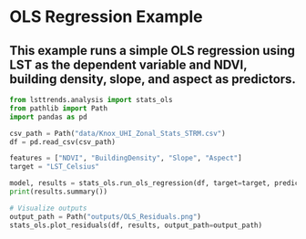 # OLS Regression Example

## This example runs a simple OLS regression using LST as the dependent variable and NDVI, building density, slope, and aspect as predictors.

```python
from lsttrends.analysis import stats_ols
from pathlib import Path
import pandas as pd

csv_path = Path("data/Knox_UHI_Zonal_Stats_STRM.csv")
df = pd.read_csv(csv_path)

features = ["NDVI", "BuildingDensity", "Slope", "Aspect"]
target = "LST_Celsius"

model, results = stats_ols.run_ols_regression(df, target=target, predictors=features)
print(results.summary())

# Visualize outputs
output_path = Path("outputs/OLS_Residuals.png")
stats_ols.plot_residuals(df, results, output_path=output_path)
```